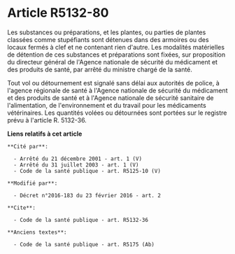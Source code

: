 # Article R5132-80

Les substances ou préparations, et les plantes, ou parties de plantes classées comme stupéfiants sont détenues dans des
armoires ou des locaux fermés à clef et ne contenant rien d'autre. Les modalités matérielles de détention de ces substances
et préparations sont fixées, sur proposition du directeur général de l'Agence nationale de sécurité du médicament et des
produits de santé, par arrêté du ministre chargé de la santé. 

Tout vol ou détournement est signalé sans délai aux autorités de police, à l'agence régionale de santé à l'Agence nationale
de sécurité du médicament et des produits de santé et à l'Agence nationale de sécurité sanitaire de l'alimentation, de
l'environnement et du travail pour les médicaments vétérinaires. Les quantités volées ou détournées sont portées sur le
registre prévu à l'article R. 5132-36.

**Liens relatifs à cet article**

	**Cité par**:

	  - Arrêté du 21 décembre 2001 - art. 1 (V)
	  - Arrêté du 31 juillet 2003 - art. 1 (V)
	  - Code de la santé publique - art. R5125-10 (V)

	**Modifié par**:

	  - Décret n°2016-183 du 23 février 2016 - art. 2

	**Cite**:

	  - Code de la santé publique - art. R5132-36

	**Anciens textes**:

	  - Code de la santé publique - art. R5175 (Ab)
